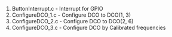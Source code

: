1. ButtonInterrupt.c - Interrupt for GPIO
2. ConfigureDCO_1.c  - Configure DCO to DCO(1, 3)
3. ConfigureDCO_2.c  - Configure DCO to DCO(2, 6)
4. ConfigureDCO_3.c  - Configure DCO by Calibrated frequencies
